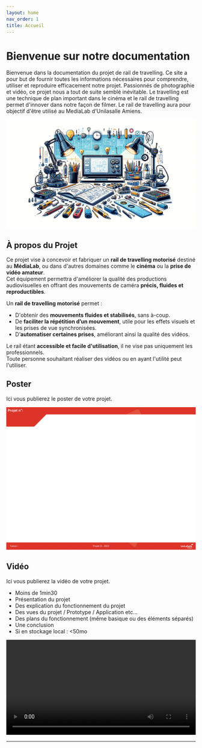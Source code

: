 ```yaml
---
layout: home
nav_order: 1
title: Accueil
---
```


# Bienvenue sur notre documentation

Bienvenue dans la documentation du projet de rail de travelling. Ce site a pour but de fournir toutes les informations nécessaires pour comprendre, utiliser et reproduire efficacement notre projet.
Passionnés de photographie et vidéo, ce projet nous a tout de suite semblé inévitable. Le travelling est une technique de plan important dans le cinéma et le rail de travelling permet d'innover dans notre façon de filmer. Le rail de travelling aura pour objectif d'être utilisé au MediaLab d'Unilasalle Amiens. 

![Illustration vectorielle colorée avec un fond blanc, montrant un atelier équipé pour un projet de conception mécanique, électronique et informatique](images/illustration.png)

## À propos du Projet
Ce projet vise à concevoir et fabriquer un **rail de travelling motorisé** destiné au **MédiaLab**, ou dans d'autres domaines comme le **cinéma** ou la **prise de vidéo amateur**.  
Cet équipement permettra d'améliorer la qualité des productions audiovisuelles en offrant des mouvements de caméra **précis, fluides et reproductibles**.  

Un **rail de travelling motorisé** permet :  
- D'obtenir des **mouvements fluides et stabilisés**, sans à-coup.  
- De **faciliter la répétition d’un mouvement**, utile pour les effets visuels et les prises de vue synchronisées.  
- D’**automatiser certaines prises**, améliorant ainsi la qualité des vidéos.  

Le rail étant **accessible et facile d'utilisation**, il ne vise pas uniquement les professionnels.  
Toute personne souhaitant réaliser des vidéos ou en ayant l'utilité peut l'utiliser.
   

## Poster

Ici vous publierez le poster de votre projet.

![Poster projet](images/poster.jpg)

## Vidéo

Ici vous publierez la vidéo de votre projet. 
- Moins de 1min30
- Présentation du projet 
- Des explication du fonctionnement du projet
- Des vues du projet / Prototype / Application etc... 
- Des plans du fonctionnement (même basique ou des éléments séparés)
- Une conclusion
- Si en stockage local : <50mo

<video src="images/intro_amiens.mp4" controls title="Title"  style="width: 100%;"></video>

---

